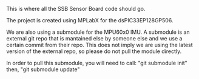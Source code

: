 This is where all the SSB Sensor Board code should go.

The project is created using MPLabX for the dsPIC33EP128GP506.

We are also using a submodule for the MPU60x0 IMU. A submodule is an external git repo that is mantained else by someone else and we use a certain commit from their repo. This does not imply we are using the latest version of the external repo, so please do not pull the module directly.

In order to pull this submodule, you will need to call:
"git submodule init" then,
"git submodule update"
 
